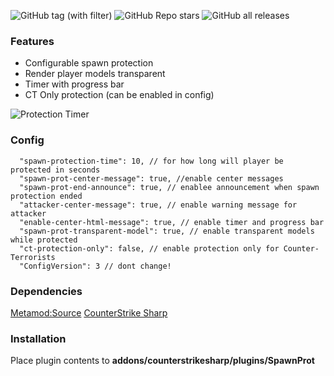 ![GitHub tag (with filter)](https://img.shields.io/github/v/tag/audiomaster99/SpawnProtection?style=for-the-badge&label=Version) ![GitHub Repo stars](https://img.shields.io/github/stars/audiomaster99/SpawnProtection?style=for-the-badge) ![GitHub all releases](https://img.shields.io/github/downloads/audiomaster99/SpawnProtection/total?style=for-the-badge)

### Features

- Configurable spawn protection
- Render player models transparent
- Timer with progress bar
- CT Only protection (can be enabled in config)
  
![Protection Timer](https://i.imgur.com/7un6m3r.gif= "Protection Timer")

### Config

```
  "spawn-protection-time": 10, // for how long will player be protected in seconds
  "spawn-prot-center-message": true, //enable center messages
  "spawn-prot-end-announce": true, // enablee announcement when spawn protection ended
  "attacker-center-message": true, // enable warning message for attacker
  "enable-center-html-message": true, // enable timer and progress bar
  "spawn-prot-transparent-model": true, // enable transparent models while protected
  "ct-protection-only": false, // enable protection only for Counter-Terrorists
  "ConfigVersion": 3 // dont change!
```

### Dependencies

[Metamod:Source](https://www.sourcemm.net/downloads.php/?branch=master "Metamod:Source")
[CounterStrike Sharp](https://github.com/roflmuffin/CounterStrikeSharp "CounterStrike Sharp")

### Installation

Place plugin contents to **addons/counterstrikesharp/plugins/SpawnProt**
